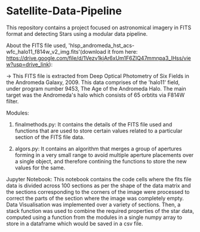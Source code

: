 # Satellite-Data-Pipeline
This repository contains a project focused on astronomical imagery in FITS format and detecting Stars using a modular data pipeline.

About the FITS file used, 'hlsp_andromeda_hst_acs-wfc_halo11_f814w_v2_img.fits'(download it from here: https://drive.google.com/file/d/1Vezv1kjAr6xUm1F6ZlQ47mmnpa3_lHss/view?usp=drive_link):
 
 -> This FITS file is extracted from Deep Optical Photometry of Six Fields in the Andromeda Galaxy, 2009. This data comprises of the 'halo11' field, under program number 9453, The Age of the Andromeda Halo. The 
    main target was the Andromeda's halo which consists of 65 orbtits via F814W filter.
 
Modules:
 1) finalmethods.py: It contains the details of the FITS file used and functions that are used to store certain values related to a particular section of the FITS file data.

 2) algors.py: It contains an algorithm that merges a group of apertures forming in a very small range to avoid multiple aperture placements over a single object, and therefore contining the functions to store the 
               new values for the same.

Jupyter Notebook: This notebook contains the code cells where the fits file data is divided across 100 sections as per the shape of the data matrix and the sections corresponding to the corners of the image were processed to correct the parts of the section where the image was completely empty. Data Visualisation was implemented over a variety of sections. Then, a stack function was used to combine the required properties of the star data, computed using a function from the modules in a single numpy array to store in a dataframe which would be saved in a csv file.

